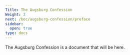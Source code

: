 ```yaml
---
Title: The Augsburg Confession
Weight: 3
next: /boc/augsburg-confession/preface
sidebar:
  open: true
type: docs
---
```


The Augsburg Confession is a document that will be here.